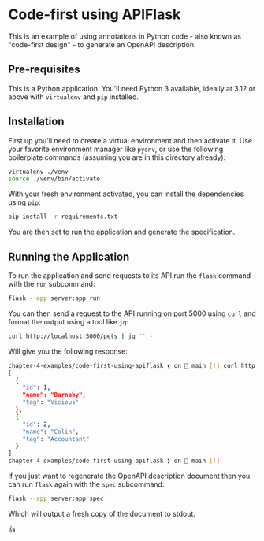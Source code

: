 # Code-first using APIFlask

This is an example of using annotations in Python code - also known as "code-first design" - to generate an OpenAPI description.

## Pre-requisites

This is a Python application. You'll need Python 3 available, ideally at 3.12 or above with `virtualenv` and `pip` installed.

## Installation

First up you'll need to create a virtual environment and then activate it. Use your favorite environment manager like `pyenv`, or use the following boilerplate commands (assuming you are in this directory already):

```bash
virtualenv ./venv
source ./venv/bin/activate
```

With your fresh environment activated, you can install the dependencies using `pip`:

```bash
pip install -r requirements.txt
```

You are then set to run the application and generate the specification.

## Running the Application

To run the application and send requests to its API run the `flask` command with the `run` subcommand:

```bash
flask --app server:app run
```

You can then send a request to the API running on port 5000 using `curl` and format the output using a tool like `jq`:

```bash
curl http://localhost:5000/pets | jq '' -
```

Will give you the following response:

```bash
chapter-4-examples/code-first-using-apiflask ❮ on  main [!] curl http://localhost:5000/pets  | jq '' -
[
  {
    "id": 1,
    "name": "Barnaby",
    "tag": "Vicious"
  },
  {
    "id": 2,
    "name": "Colin",
    "tag": "Accountant"
  }
]
chapter-4-examples/code-first-using-apiflask ❯ on  main [!]
```

If you just want to regenerate the OpenAPI description document then you can run `flask` again with the `spec` subcommand:

```bash
flask --app server:app spec
```

Which will output a fresh copy of the document to stdout.

:thumbsup:
